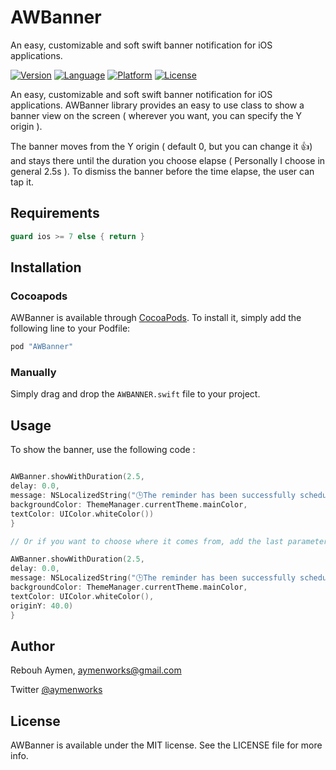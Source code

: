 # AWBanner

An easy, customizable and soft swift banner notification for iOS applications.

[![Version](https://img.shields.io/cocoapods/v/AWBanner.svg?style=flat)](http://cocoapods.org/pods/AWBanner)
[![Language](https://img.shields.io/badge/language-swift-orange.svg)](#)
[![Platform](https://img.shields.io/cocoapods/p/AWBanner.svg?style=flat)](http://cocoapods.org/pods/AWBanner)
[![License](https://img.shields.io/cocoapods/l/AWBanner.svg?style=flat)](http://cocoapods.org/pods/AWBanner)

An easy, customizable and soft swift banner notification for iOS applications.
AWBanner library provides an easy to use class to show a banner view on the screen ( wherever you want, you can specify the Y origin ).

The banner moves from the Y origin ( default 0, but you can change it 👍) and stays there until the duration you choose elapse ( Personally I choose in general 2.5s ).
To dismiss the banner before the time elapse, the user can tap it.

## Requirements

```swift
guard ios >= 7 else { return }
```

## Installation

### Cocoapods 

AWBanner is available through [CocoaPods](http://cocoapods.org). To install
it, simply add the following line to your Podfile:

```ruby
pod "AWBanner"
```
### Manually

Simply drag and drop the `AWBANNER.swift` file to your project.

## Usage 

To show the banner, use the following code : 

```swift

AWBanner.showWithDuration(2.5,
delay: 0.0,
message: NSLocalizedString("🕒The reminder has been successfully scheduled.", comment: "Banner title that informs the user the notification has been successfully scheduled"),
backgroundColor: ThemeManager.currentTheme.mainColor,
textColor: UIColor.whiteColor())
}

// Or if you want to choose where it comes from, add the last parameter yOrigin, like : 

AWBanner.showWithDuration(2.5,
delay: 0.0,
message: NSLocalizedString("🕒The reminder has been successfully scheduled.", comment: "Banner title that informs the user the notification has been successfully scheduled"),
backgroundColor: ThemeManager.currentTheme.mainColor,
textColor: UIColor.whiteColor(),
originY: 40.0)
}
```
## Author

Rebouh Aymen, aymenworks@gmail.com

Twitter [@aymenworks](https://twitter.com/aymenworks)

## License

AWBanner is available under the MIT license. See the LICENSE file for more info.
